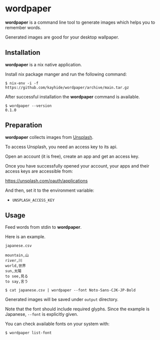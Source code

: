 # wordpaper

**wordpaper** is a command line tool to generate images which helps you to remember words.

Generated images are good for your desktop wallpaper.

## Installation

**wordpaper** is a nix native application.

Install nix package manger and run the following command:

```console
$ nix-env -i -f https://github.com/kayhide/wordpaper/archive/main.tar.gz
```

After successful installation the **wordpaper** command is available.

```console
$ wordpaper --version
0.1.0
```

## Preparation

**wordpaper** collects images from [Unsplash](https://unsplash.com/).

To access Unsplash, you need an access key to its api.

Open an account (it is free), create an app and get an access key.

Once you have successfully opened your account, your apps and their access keys are accessible from:

https://unsplash.com/oauth/applications


And then, set it to the environment variable:

- `UNSPLASH_ACCESS_KEY`

## Usage

Feed words from stdin to **wordpaper**.

Here is an example.

`japanese.csv`
```csv
mountain,山
river,川
world,世界
sun,太陽
to see,見る
to say,言う
```

```console
$ cat japanese.csv | wordpaper --font Noto-Sans-CJK-JP-Bold 
```

Generated images will be saved under `output` directory.

Note that the font should include required glyphs.
Since the example is Japanese, `--font` is explicitly given.

You can check available fonts on your system with:

```console
$ wordpaper list-font
```

